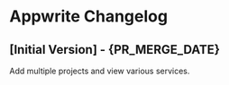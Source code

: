 # Appwrite Changelog

## [Initial Version] - {PR_MERGE_DATE}

Add multiple projects and view various services.